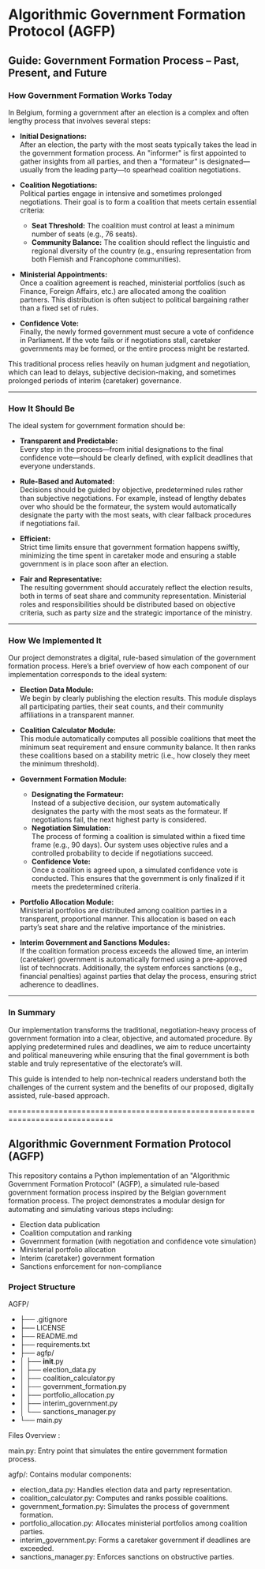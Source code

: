 # Algorithmic Government Formation Protocol (AGFP)

## Guide: Government Formation Process – Past, Present, and Future

### How Government Formation Works Today

In Belgium, forming a government after an election is a complex and often lengthy process that involves several steps:

- **Initial Designations:**  
  After an election, the party with the most seats typically takes the lead in the government formation process. An "informer" is first appointed to gather insights from all parties, and then a "formateur" is designated—usually from the leading party—to spearhead coalition negotiations.

- **Coalition Negotiations:**  
  Political parties engage in intensive and sometimes prolonged negotiations. Their goal is to form a coalition that meets certain essential criteria:
  - **Seat Threshold:** The coalition must control at least a minimum number of seats (e.g., 76 seats).
  - **Community Balance:** The coalition should reflect the linguistic and regional diversity of the country (e.g., ensuring representation from both Flemish and Francophone communities).

- **Ministerial Appointments:**  
  Once a coalition agreement is reached, ministerial portfolios (such as Finance, Foreign Affairs, etc.) are allocated among the coalition partners. This distribution is often subject to political bargaining rather than a fixed set of rules.

- **Confidence Vote:**  
  Finally, the newly formed government must secure a vote of confidence in Parliament. If the vote fails or if negotiations stall, caretaker governments may be formed, or the entire process might be restarted.

This traditional process relies heavily on human judgment and negotiation, which can lead to delays, subjective decision-making, and sometimes prolonged periods of interim (caretaker) governance.

---

### How It Should Be

The ideal system for government formation should be:

- **Transparent and Predictable:**  
  Every step in the process—from initial designations to the final confidence vote—should be clearly defined, with explicit deadlines that everyone understands.

- **Rule-Based and Automated:**  
  Decisions should be guided by objective, predetermined rules rather than subjective negotiations. For example, instead of lengthy debates over who should be the formateur, the system would automatically designate the party with the most seats, with clear fallback procedures if negotiations fail.

- **Efficient:**  
  Strict time limits ensure that government formation happens swiftly, minimizing the time spent in caretaker mode and ensuring a stable government is in place soon after an election.

- **Fair and Representative:**  
  The resulting government should accurately reflect the election results, both in terms of seat share and community representation. Ministerial roles and responsibilities should be distributed based on objective criteria, such as party size and the strategic importance of the ministry.

---

### How We Implemented It

Our project demonstrates a digital, rule-based simulation of the government formation process. Here’s a brief overview of how each component of our implementation corresponds to the ideal system:

- **Election Data Module:**  
  We begin by clearly publishing the election results. This module displays all participating parties, their seat counts, and their community affiliations in a transparent manner.

- **Coalition Calculator Module:**  
  This module automatically computes all possible coalitions that meet the minimum seat requirement and ensure community balance. It then ranks these coalitions based on a stability metric (i.e., how closely they meet the minimum threshold).

- **Government Formation Module:**  
  - **Designating the Formateur:**  
    Instead of a subjective decision, our system automatically designates the party with the most seats as the formateur. If negotiations fail, the next highest party is considered.
  - **Negotiation Simulation:**  
    The process of forming a coalition is simulated within a fixed time frame (e.g., 90 days). Our system uses objective rules and a controlled probability to decide if negotiations succeed.
  - **Confidence Vote:**  
    Once a coalition is agreed upon, a simulated confidence vote is conducted. This ensures that the government is only finalized if it meets the predetermined criteria.

- **Portfolio Allocation Module:**  
  Ministerial portfolios are distributed among coalition parties in a transparent, proportional manner. This allocation is based on each party’s seat share and the relative importance of the ministries.

- **Interim Government and Sanctions Modules:**  
  If the coalition formation process exceeds the allowed time, an interim (caretaker) government is automatically formed using a pre-approved list of technocrats. Additionally, the system enforces sanctions (e.g., financial penalties) against parties that delay the process, ensuring strict adherence to deadlines.

---

### In Summary

Our implementation transforms the traditional, negotiation-heavy process of government formation into a clear, objective, and automated procedure. By applying predetermined rules and deadlines, we aim to reduce uncertainty and political maneuvering while ensuring that the final government is both stable and truly representative of the electorate’s will.

This guide is intended to help non-technical readers understand both the challenges of the current system and the benefits of our proposed, digitally assisted, rule-based approach.

=============================================================================

## Algorithmic Government Formation Protocol (AGFP)

This repository contains a Python implementation of an "Algorithmic Government Formation Protocol" (AGFP), a simulated rule-based government formation process inspired by the Belgian government formation process. The project demonstrates a modular design for automating and simulating various steps including:
- Election data publication
- Coalition computation and ranking
- Government formation (with negotiation and confidence vote simulation)
- Ministerial portfolio allocation
- Interim (caretaker) government formation
- Sanctions enforcement for non-compliance

### Project Structure

AGFP/
- ├── .gitignore
- ├── LICENSE
- ├── README.md
- ├── requirements.txt
- ├── agfp/
- │   ├── __init__.py
- │   ├── election_data.py
- │   ├── coalition_calculator.py
- │   ├── government_formation.py
- │   ├── portfolio_allocation.py
- │   ├── interim_government.py
- │   └── sanctions_manager.py
- └── main.py

Files Overview : 

main.py: Entry point that simulates the entire government formation process.

agfp/: Contains modular components:
- election_data.py: Handles election data and party representation.
- coalition_calculator.py: Computes and ranks possible coalitions.
- government_formation.py: Simulates the process of government formation.
- portfolio_allocation.py: Allocates ministerial portfolios among coalition parties.
- interim_government.py: Forms a caretaker government if deadlines are exceeded.
- sanctions_manager.py: Enforces sanctions on obstructive parties.
